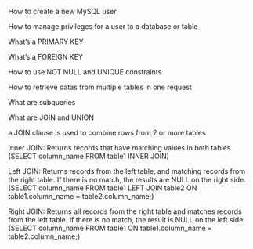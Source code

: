 How to create a new MySQL user


How to manage privileges for a 
user to a database or table


What’s a PRIMARY KEY


What’s a FOREIGN KEY


How to use NOT NULL and UNIQUE constraints


How to retrieve datas from 
multiple tables in one request


What are subqueries


What are JOIN and UNION

a JOIN clause is used to combine rows from 2 or more tables

Inner JOIN: Returns records that have matching values in both tables.
(SELECT column_name
FROM table1
INNER JOIN)

Left JOIN: Returns records from the left table, and matching records from the right table. If there is no match, the results are NULL on the right side.
(SELECT column_name
FROM table1
LEFT JOIN table2
ON table1.column_name = table2.column_name;)

Right JOIN: Returns all records from the right table and matches records from the left table. If there is no match, the result is NULL on the left side.
(SELECT column_name
FROM table1
ON table1.column_name = table2.column_name;)